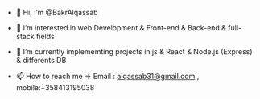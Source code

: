 - 👋 Hi, I’m @BakrAlqassab
- 👀 I’m interested in web Development & Front-end & Back-end & full-stack fields
- 🌱 I’m currently implememting projects in js & React & Node.js (Express) & differents DB

- 📫 How to reach me => 
Email : alqassab31@gmail.com , 
mobile:+358413195038

<!---
BakrAlqassab/BakrAlqassab is a ✨ special ✨ repository because its `README.md` (this file) appears on your GitHub profile.
You can click the Preview link to take a look at your changes.
--->
